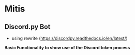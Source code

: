 # Mitis
## Discord.py Bot 
- using rewrite (https://discordpy.readthedocs.io/en/latest/)

**Basic Functionality to show use of the Discord token process**
